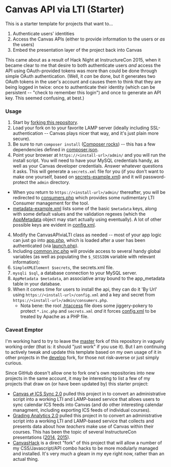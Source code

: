 # Canvas API via LTI (Starter)

This is a starter template for projects that want to…

  1. Authenticate users' identities
  2. Access the Canvas APIs (either to provide information to the users or _as_ the users)
  3. Embed the presentation layer of the project back into Canvas

This came about as a result of Hack Night at InstructureCon 2015, when it became clear to me that desire to both authenticate users _and_ access the API using OAuth-provided tokens was more than could be done through simple OAuth authentication. (Well, it _can_ be done, but it generates two OAuth tokens in the user's account and causes them to think that they are being logged in twice: once to authenticate their identity (which can be persistent -- "check to remember this login") and once to generate an API key. This seemed confusing, at best.)

### Usage

1. Start by [forking this repository](https://help.github.com/articles/fork-a-repo/).
2. Load your fork on to your favorite LAMP server (ideally including SSL-authentication -- Canvas plays nicer that way, and it's just plain more secure).
2. Be sure to run `composer install` ([Composer rocks](https://getcomposer.org/)) -- this has a few dependencies defined in [composer.json](https://github.com/smtech/starter-canvas-api-via-lti/blob/master/composer.json).
3. Point your browser at `https://<install-url>/admin/` and you will run the install script. You will need to have your MySQL credentials handy, as well as your Canvas developer credentials. Answer whatever questions it asks. This will generate a `secrets.xml` file for you (if you don't want to make one yourself, based on [secrets-example.xml](https://github.com/smtech/starter-canvas-api-via-lti/blob/master/secrets-example.xml)) and it will password-protect the `admin` directory.
  - When you return to `https://<install-url>/admin/` thereafter, you will be redirected to [consumers.php](https://github.com/smtech/starter-canvas-api-via-lti/blob/master/admin/consumers.php) which provides some rudimentary LTI Consumer management for the tool.
  - [metadata-example.xml](https://github.com/smtech/starter-canvas-api-via-lti/blob/master/metadata-example.xml) lists some of the basic `$metadata` keys, along with some default values and the validation regexes (which the [AppMetadata](https://github.com/battis/appmetadata) object may start actually using eventually). A lot of other possible keys are evident in [config.xml](https://github.com/smtech/starter-canvas-api-via-lti/blob/master/config.xml).
4. Modify the CanvasAPIviaLTI class as needed -- most of your app logic can just go into [app.php](https://github.com/smtech/starter-canvas-api-via-lti/blob/master/app.php), which is loaded after a user has been authenticated (via [launch.php](https://github.com/smtech/starter-canvas-api-via-lti/blob/master/launch.php)).
5. Including [common.inc.php](https://github.com/smtech/starter-canvas-api-via-lti/blob/master/common.inc.php) will provide access to several handy global variables (as well as populating the `$_SESSION` variable with relevant information):
  1. `SimpleXMLElement $secrets`, the secrets.xml file.
  2. `mysqli $sql`, a database connection to your MySQL server.
  3. `AppMetadata $metadata`, an associative array bound to the app_metadata table in your database.
6. When it comes time for users to install the api, they can do it 'By Url' using `https://<install-url>/config.xml` and a key and secret from `https://<install-url>/admin/consumers.php`.
	- Nota bene: the root [.htaccess](https://github.com/smtech/starter-canvas-api-via-lti/blob/master/.htaccess) file does some jiggery-pokery to protect `*.inc.php` and `secrets.xml` _and_ it forces [config.xml](https://github.com/smtech/starter-canvas-api-via-lti/blob/master/config.xml) to be treated by Apache as a PHP file.

### Caveat Emptor

I'm working hard to try to leave the [master](https://github.com/smtech/starter-canvas-api-via-lti/tree/master) fork of this repository in vaguely working order (that is: it should "just work" if you use it). But I am continuing to actively tweak and update this template based on my own usage of it in other projects in the [develop](https://github.com/smtech/starter-canvas-api-via-lti/tree/develop) fork, for those not risk-averse or just simply curious.

Since GitHub doesn't allow one to fork one's own repositories into new projects in the same account, it may be interesting to list a few of my projects that draw on (or have been updated by) this starter project:

- [Canvas ⇄ ICS Sync 2.0](https://github.com/smtech/smcanvas-ics-sync/tree/release/2.0) pulled this project in to convert an administrative script into a working LTI and LAMP-based service that allows users to sync calendar ICS feeds into Canvas (and do other interesting calendar managment, including exporting ICS feeds of individual courses).
- [Grading Analytics 2.0](https://github.com/smtech/smcanvas-grading-analytics/tree/release/2.0) pulled this project in to convert an administrative script into a working LTI and LAMP-based service that collects and presents data about how _teachers_ make use of Canvas within their courses. This has been the topic of several InstructureCon presentations ([2014](https://youtu.be/YIXypgibI80), [2015](https://community.canvaslms.com/events/1133)).
- [CanvasHack](https://github.com/smtech/canvashack) is a direct "fork" of this project that will allow a number of my CSS/Javascript/API combo hacks to be more modularly managed and installed. It's very much a gleam in my eye right now, rather than an actual thing.

